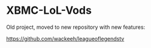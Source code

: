 XBMC-LoL-Vods
==============

Old project, moved to new repository with new features:

https://github.com/wackeeh/leagueoflegendstv
